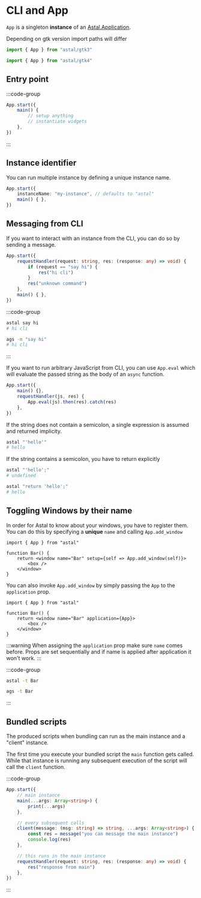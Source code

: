 # CLI and App

`App` is a singleton **instance** of an [Astal.Application](https://aylur.github.io/libastal/class.Application.html).

Depending on gtk version import paths will differ

```ts
import { App } from "astal/gtk3"

import { App } from "astal/gtk4"
```

## Entry point

:::code-group

```ts [app.ts]
App.start({
    main() {
        // setup anything
        // instantiate widgets
    },
})
```

:::

## Instance identifier

You can run multiple instance by defining a unique instance name.

```ts
App.start({
    instanceName: "my-instance", // defaults to "astal"
    main() { },
})
```

## Messaging from CLI

If you want to interact with an instance from the CLI,
you can do so by sending a message.

```ts
App.start({
    requestHandler(request: string, res: (response: any) => void) {
        if (request == "say hi") {
            res("hi cli")
        }
        res("unknown command")
    },
    main() { },
})
```

:::code-group

```sh [astal]
astal say hi
# hi cli
```

```sh [ags]
ags -m "say hi"
# hi cli
```

:::

If you want to run arbitrary JavaScript from CLI, you can use `App.eval`
which will evaluate the passed string as the body of an `async` function.

```ts
App.start({
    main() {},
    requestHandler(js, res) {
        App.eval(js).then(res).catch(res)
    },
})
```

If the string does not contain a semicolon, a single expression is assumed and returned implicity.

```sh
astal "'hello'"
# hello
```

If the string contains a semicolon, you have to return explicitly

```sh
astal "'hello';"
# undefined

astal "return 'hello';"
# hello
```

## Toggling Windows by their name

In order for Astal to know about your windows, you have to register them.
You can do this by specifying a **unique** `name` and calling `App.add_window`

```tsx {4}
import { App } from "astal"

function Bar() {
    return <window name="Bar" setup={self => App.add_window(self)}>
        <box />
    </window>
}
```

You can also invoke `App.add_window` by simply passing the `App` to the `application` prop.

```tsx {4}
import { App } from "astal"

function Bar() {
    return <window name="Bar" application={App}>
        <box />
    </window>
}
```

:::warning
When assigning the `application` prop make sure `name` comes before.
Props are set sequentially and if name is applied after application it won't work.
:::

:::code-group

```sh [astal]
astal -t Bar
```

```sh [ags]
ags -t Bar
```

:::

## Bundled scripts

The produced scripts when bundling can run as the main instance
and a "client" instance.

The first time you execute your bundled script the `main` function gets called.
While that instance is running any subsequent execution of the script will call
the `client` function.

:::code-group

```ts [main.ts]
App.start({
    // main instance
    main(...args: Array<string>) {
        print(...args)
    },

    // every subsequent calls
    client(message: (msg: string) => string, ...args: Array<string>) {
        const res = message("you can message the main instance")
        console.log(res)
    },

    // this runs in the main instance
    requestHandler(request: string, res: (response: any) => void) {
        res("response from main")
    },
})
```

:::
